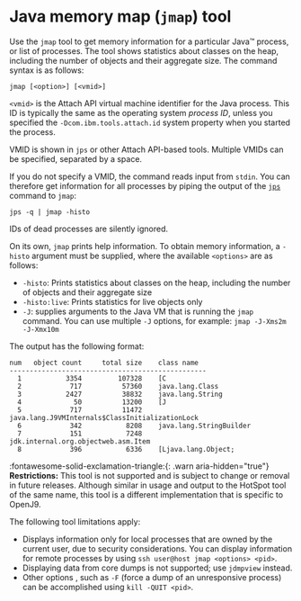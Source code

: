 ﻿<!--
* Copyright (c) 2017, 2022 IBM Corp. and others
*
* This program and the accompanying materials are made
* available under the terms of the Eclipse Public License 2.0
* which accompanies this distribution and is available at
* https://www.eclipse.org/legal/epl-2.0/ or the Apache
* License, Version 2.0 which accompanies this distribution and
* is available at https://www.apache.org/licenses/LICENSE-2.0.
*
* This Source Code may also be made available under the
* following Secondary Licenses when the conditions for such
* availability set forth in the Eclipse Public License, v. 2.0
* are satisfied: GNU General Public License, version 2 with
* the GNU Classpath Exception [1] and GNU General Public
* License, version 2 with the OpenJDK Assembly Exception [2].
*
* [1] https://www.gnu.org/software/classpath/license.html
* [2] http://openjdk.java.net/legal/assembly-exception.html
*
* SPDX-License-Identifier: EPL-2.0 OR Apache-2.0 OR GPL-2.0 WITH
* Classpath-exception-2.0 OR LicenseRef-GPL-2.0 WITH Assembly-exception
-->

# Java memory map (`jmap`) tool

Use the `jmap` tool to get memory information for a particular Java&trade; process, or list of processes. The tool shows statistics about classes on the heap, including the number of objects and their aggregate size. The command syntax is as follows:

    jmap [<option>] [<vmid>]

`<vmid>` is the Attach API virtual machine identifier for the Java process. This ID is typically the same as
the operating system *process ID*, unless you specified the `-Dcom.ibm.tools.attach.id` system property when you started the process.

VMID is shown in `jps` or other Attach API-based tools. Multiple VMIDs can be specified, separated by a space.

If you do not specify a VMID, the command reads input from `stdin`. You can therefore get information for all processes by piping the output of the [`jps`](tool_jps.md) command to `jmap`:

  `jps -q | jmap -histo`

IDs of dead processes are silently ignored.

On its own, `jmap` prints help information. To obtain memory information, a `-histo` argument must be supplied, where the available `<options>` are as follows:    


- `-histo`: Prints statistics about classes on the heap, including the number of objects and their aggregate size
- `-histo:live`: Prints statistics for live objects only
- `-J`: supplies arguments to the Java VM that is running the `jmap` command. You can use multiple `-J` options, for example: `jmap -J-Xms2m -J-Xmx10m`

The output has the following format:

```
num   object count     total size    class name
-------------------------------------------------
  1           3354         107328    [C
  2            717          57360    java.lang.Class
  3           2427          38832    java.lang.String
  4             50          13200    [J
  5            717          11472    java.lang.J9VMInternals$ClassInitializationLock
  6            342           8208    java.lang.StringBuilder
  7            151           7248    jdk.internal.org.objectweb.asm.Item
  8            396           6336    [Ljava.lang.Object;
```

:fontawesome-solid-exclamation-triangle:{: .warn aria-hidden="true"} **Restrictions:** This tool is not supported and is subject to change or removal in future releases. Although similar in usage and output to the HotSpot tool of the same name, this tool is a different implementation that is specific to OpenJ9.

The following tool limitations apply:

- Displays information only for local processes that are owned by the current user, due to security considerations. You can display information for remote processes by  using `ssh user@host jmap <options> <pid>`.
- Displaying data from core dumps is not supported; use `jdmpview` instead.
- Other options , such as `-F` (force a dump of an unresponsive process) can be accomplished using `kill -QUIT <pid>`.

<!-- ==== END OF TOPIC ==== tool_jmap.md ==== -->
